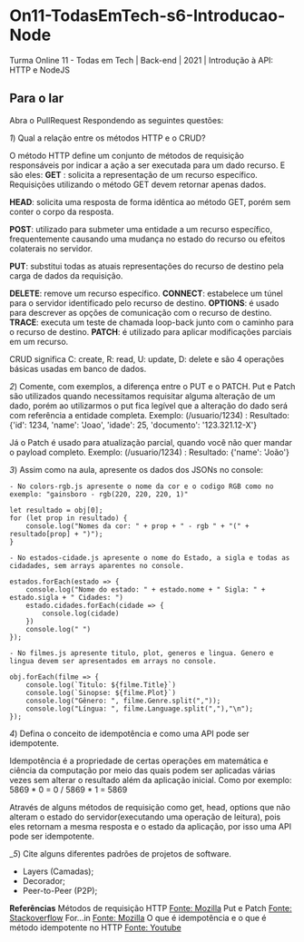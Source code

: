 # On11-TodasEmTech-s6-Introducao-Node
Turma Online 11 - Todas em Tech | Back-end | 2021 | Introdução à API:
HTTP e NodeJS

## Para o lar
Abra o PullRequest Respondendo as seguintes questões:

_1_) Qual a relação entre os métodos HTTP e o CRUD?

O método HTTP define um conjunto de métodos de requisição responsáveis por indicar a ação a ser executada para um dado recurso. E são eles:
**GET** : solicita a representação de um recurso específico. Requisições utilizando o método GET devem retornar apenas dados.

**HEAD**: solicita uma resposta de forma idêntica ao método GET, porém sem conter o corpo da resposta.

**POST**: utilizado para submeter uma entidade a um recurso específico, frequentemente causando uma mudança no estado do recurso ou efeitos colaterais no servidor.

**PUT**: substitui todas as atuais representações do recurso de destino pela carga de dados da requisição.

**DELETE**: remove um recurso específico.
**CONNECT**: estabelece um túnel para o servidor identificado pelo recurso de destino.
**OPTIONS**: é usado para descrever as opções de comunicação com o recurso de destino.
**TRACE**: executa um teste de chamada loop-back junto com o caminho para o recurso de destino.
**PATCH**: é utilizado para aplicar modificações parciais em um recurso.

CRUD significa C: create, R: read, U: update, D: delete e são 4 operações básicas usadas em banco de dados.

_2_) Comente, com exemplos, a diferença entre o PUT e o PATCH.
Put e Patch são utilizados quando necessitamos requisitar alguma alteração de um dado, porém ao utilizarmos o put fica legível que a alteração do dado será com referência a entidade completa.
Exemplo: (/usuario/1234) :
Resultado: {'id': 1234, 'name': 'Joao', 'idade': 25, 'documento': '123.321.12-X'}

Já o Patch é usado para atualização parcial, quando você não quer mandar o payload completo.
Exemplo: (/usuario/1234) :
Resultado: {'name': 'João'}

_3_) Assim como na aula, apresente os dados dos JSONs no console:

    - No colors-rgb.js apresente o nome da cor e o codigo RGB como no exemplo: "gainsboro - rgb(220, 220, 220, 1)"

    let resultado = obj[0];
    for (let prop in resultado) {
        console.log("Nomes da cor: " + prop + " - rgb " + "(" + resultado[prop] + ")");
    }

    - No estados-cidade.js apresente o nome do Estado, a sigla e todas as cidadades, sem arrays aparentes no console.
    
    estados.forEach(estado => { 
        console.log("Nome do estado: " + estado.nome + " Sigla: " +  estado.sigla + " Cidades: ") 
        estado.cidades.forEach(cidade => {
            console.log(cidade)
        })
        console.log(" ")
    });

    - No filmes.js apresente titulo, plot, generos e lingua. Genero e lingua devem ser apresentados em arrays no console.

    obj.forEach(filme => {
        console.log(`Titulo: ${filme.Title}`)
        console.log(`Sinopse: ${filme.Plot}`)
        console.log("Gênero: ", filme.Genre.split(","));
        console.log("Língua: ", filme.Language.split(","),"\n");
    });


_4_) Defina o conceito de idempotência e como uma API pode ser idempotente.

Idempotência é a propriedade de certas operações em matemática e ciência da computação por meio das quais podem ser aplicadas várias vezes sem alterar o resultado além da aplicação inicial.
Como por exemplo: 5869 * 0 = 0 / 5869 * 1 = 5869

Através de alguns métodos de requisição como get, head, options que não alteram o estado do servidor(executando uma operação de leitura), pois eles retornam a mesma resposta e o estado da aplicação, por isso uma API pode ser idempotente.

__5_) Cite alguns diferentes padrões de projetos de software.

* Layers (Camadas);
* Decorador;
* Peer-to-Peer (P2P);


**Referências**
Métodos de requisição HTTP [Fonte: Mozilla](https://developer.mozilla.org/pt-BR/docs/Web/HTTP/Methods)
Put e Patch [Fonte: Stackoverflow](https://pt.stackoverflow.com/questions/217894/qual-%C3%A9-a-diferen%C3%A7a-entre-o-m%C3%A9todo-put-e-o-patch)
For...in [Fonte: Mozilla](https://developer.mozilla.org/pt-BR/docs/Web/JavaScript/Reference/Statements/for...in)
O que é idempotência e o que é método idempotente no HTTP [Fonte: Youtube](https://www.youtube.com/watch?v=-50uDb_hExw)


